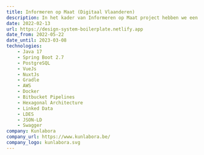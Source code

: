 ```yaml
---
title: Informeren op Maat (Digitaal Vlaanderen)
description: In het kader van Informeren op Maat project hebben we een nieuwe productrepository gemaakt (IPDC V3) waarop we heel wat use-cases kunnen bouwen. Huidige use-cases zijn Single Digital Gateway (om producten te laten doorstromen naar YourEurope), Rechtenverkenner en Productencatalogus.
date: 2022-02-13
url: https://design-system-boilerplate.netlify.app
date_from: 2022-05-22
date_until: 2023-03-08
technologies:
    - Java 17
    - Spring Boot 2.7
    - PostgreSQL
    - VueJs
    - NuxtJs
    - Gradle
    - AWS
    - Docker
    - Bitbucket Pipelines
    - Hexagonal Architecture
    - Linked Data
    - LDES
    - JSON-LD
    - Swagger
company: Kunlabora
company_url: https://www.kunlabora.be/
company_logo: kunlabora.svg
---
```

